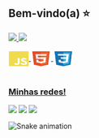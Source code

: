 ## Bem-vindo(a) ⭐

 <div>
   <a href="https://github.com/gomessmay">
   <img height="180em" src="https://github-readme-stats.vercel.app/api?username=gomessmay&show_icons=true&theme=gruvbox&include_all_commits=true&count_private=true"/>
   <img height="180em" src="https://github-readme-stats.vercel.app/api/top-langs/?username=gomessmay&layout=compact&langs_count=6&theme=gruvbox"/>

</div>
<div style="display: inline_block"><br>
  <img align="center" alt="Js" height="30" width="40" src="https://raw.githubusercontent.com/devicons/devicon/master/icons/javascript/javascript-plain.svg">
  <img align="center" alt="HTML" height="30" width="40" src="https://raw.githubusercontent.com/devicons/devicon/master/icons/html5/html5-original.svg">
  <img align="center" alt="CSS" height="30" width="40" src="https://raw.githubusercontent.com/devicons/devicon/master/icons/css3/css3-original.svg">
</div>
 
 <br>
 
  ### Minhas redes!
 
<div> 
   <a href="https://instagram.com/gomess.may" target="_blank"><img src="https://img.shields.io/badge/-Instagram-%23E4405F?style=for-the-badge&logo=instagram&logoColor=white" target="_blank"></a>
  <a href = "mailto:gomessmay@gmail.com.com"><img src="https://img.shields.io/badge/-Gmail-%23333?style=for-the-badge&logo=gmail&logoColor=white" target="_blank"></a>
  <a href="https://www.linkedin.com/in/gomessmay" target="_blank"><img src="https://img.shields.io/badge/-LinkedIn-%230077B5?style=for-the-badge&logo=linkedin&logoColor=white" target="_blank"></a> 
 
  ![Snake animation](https://github.com/gomessmay/gomessmay/blob/output/github-contribution-grid-snake.svg)

</div>
